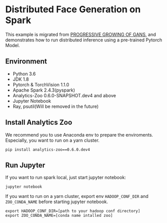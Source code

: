 # Distributed Face Generation on Spark

This example is migrated from [PROGRESSIVE GROWING OF GANS](https://pytorch.org/hub/facebookresearch_pytorch-gan-zoo_pgan/), and demonstrates how to run distributed inference using a pre-trained Pytorch Model.

## Environment
* Python 3.6
* JDK 1.8
* Pytorch & TorchVision 1.1.0
* Apache Spark 2.4.3(pyspark)
* Analytics-Zoo 0.6.0-SNAPSHOT.dev4 and above
* Jupyter Notebook
* Ray, psutil(Will be removed in the future)

## Install Analytics Zoo
We recommend you to use Anaconda env to prepare the enviroments. Especially, you want to run on a yarn cluster. 
```
pip install analytics-zoo==0.6.0.dev4
```

## Run Jupyter
If you want to run spark local, just start jupyter notebook:
```
jupyter notebook
```

If you want to run on a yarn cluster, export env `HADOOP_CONF_DIR` and `ZOO_CONDA_NAME` before starting jupyter notebook.
```
export HADOOP_CONF_DIR=[path to your hadoop conf directory]
export ZOO_CONDA_NAME=[conda name intalled zoo]
```


